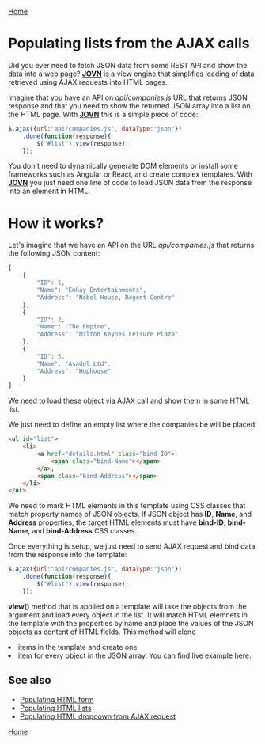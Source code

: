 [Home](index)
# Populating lists from the AJAX calls

Did you ever need to fetch JSON data from some REST API and show the data into a web page?
**[JOVN](https://github.com/JocaPC/jquery-view-engine)** is a view engine that simplifies loading of data retrieved using 
AJAX requests into HTML pages.

Imagine that you have an API on *api/companies.js* URL that returns JSON response and that
you need to show the returned JSON array into a list on the HTML page. With **[JOVN](https://github.com/JocaPC/jquery-view-engine)** this is a simple piece of code:

```javascript
$.ajax({url:"api/companies.js", dataType:"json"})
    .done(function(response){
        $("#list").view(response);
    });
```

You don't need to dynamically generate DOM elements or install some frameworks such as Angular or React, and create complex templates. With **[JOVN](https://github.com/JocaPC/jquery-view-engine)** you just need one line of code to load JSON data from the response into an element in HTML.

# How it works?

Let's imagine that we have an API on the URL *api/companies.js* that returns the following JSON content:

```javascript
[
    {
        "ID": 1,
        "Name": "Emkay Entertainments",
        "Address": "Nobel House, Regent Centre"
    },
    {
        "ID": 2,
        "Name": "The Empire",
        "Address": "Milton Keynes Leisure Plaza"
    },
    {
        "ID": 3,
        "Name": "Asadul Ltd",
        "Address": "Hophouse"
    }
]
```
We need to load these object via AJAX call and show them in some HTML list.

We just need to define an empty list where the companies be will be placed:

```html
<ul id="list">
    <li> 
        <a href="details.html" class="bind-ID">
            <span class="bind-Name"></span>
        </a>, 
        <span class="bind-Address"></span>
    </li>
</ul>
```

We need to mark HTML elements in this template using CSS classes that match property names of JSON objects.
If JSON object has **ID**, **Name**, and **Address** properties, the target HTML elements must have **bind-ID**, **bind-Name**, and **bind-Address** CSS classes.

Once everything is setup, we just need to send AJAX request and bind data from the response into the template:

```javascript
$.ajax({url:"api/companies.js", dataType:"json"})
    .done(function(response){
        $("#list").view(response);
    });
```

**view()** method that is applied on a template will take the objects from the argument
and load every object in the list. It will match HTML elemnets in the template with the
properties by name and place the values of the JSON objects as content of HTML fields. This
method will clone <LI> items in the template and create one <LI> item for every object in the JSON array. You can find live example [here](examples/ajax-list.html).


## See also

 - [Populating HTML form](form)
 - [Populating HTML lists](iterators)
 - [Populating HTML dropdown from AJAX request](ajax-dropdown)

[Home](index)


